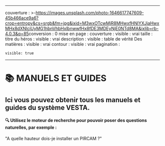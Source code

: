 * * *

couverture : >-<https://images.unsplash.com/photo-1646617747609-45b466ace9a6?crop=entropy&cs=srgb&fm=jpg&ixid=M3wxOTcwMjR8MHwxfHNlYXJjaHwxMHx8dXNlciUyMG1hbnVhbHxlbnwwfHx8fDE3MDEyNjE0NTd8MA&ixlib=rb-4.0.3&q=85>conversion : 0
mise en page : couverture : visible : vrai taille : titre du héros : visible : vrai description : visible : table de vérité Des matières : visible : vrai contour : visible : vrai pagination :

    visible: true

* * *

# 📚 MANUELS ET GUIDES

## Ici vous pouvez obtenir tous les manuels et guides du système VESTA.

#### 🔍 Utilisez le moteur de recherche pour pouvoir poser des questions naturelles, par exemple :

"A quelle hauteur dois-je installer un PIRCAM ?"
